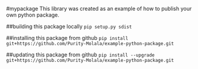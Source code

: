 #mypackage
This library was created as an example of how to publish your own python package.

##building this package locally
`pip setup.py sdist`

##installing this package from github
`pip install git+https://github.com/Purity-Molala/example-python-package.git`

##updating this package from github
`pip install --upgrade git+https://github.com/Purity-Molala/example-python-package.git`
